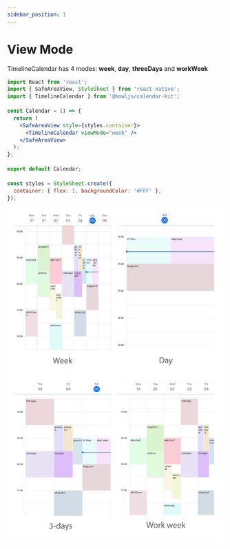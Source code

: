 ```yaml
---
sidebar_position: 1
---
```


# View Mode

TimelineCalendar has 4 modes: **week**, **day**, **threeDays** and **workWeek**

```jsx title="Example"
import React from 'react';
import { SafeAreaView, StyleSheet } from 'react-native';
import { TimelineCalendar } from '@howljs/calendar-kit';

const Calendar = () => {
  return (
    <SafeAreaView style={styles.container}>
      <TimelineCalendar viewMode="week" />
    </SafeAreaView>
  );
};

export default Calendar;

const styles = StyleSheet.create({
  container: { flex: 1, backgroundColor: '#FFF' },
});
```

![View mode](./img/view-mode.jpg)
